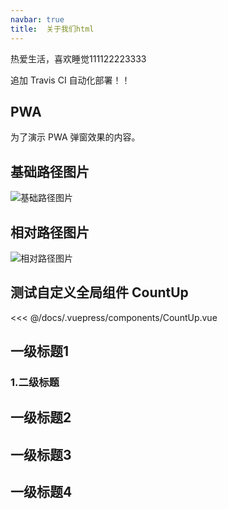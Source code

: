 ```yaml
---
navbar: true
title:  关于我们html
--- 
```


热爱生活，喜欢睡觉111122223333

追加 Travis CI 自动化部署！！

## PWA
为了演示 PWA 弹窗效果的内容。

## 基础路径图片
<img :src="$withBase('/hear.jpg')" alt="基础路径图片">

## 相对路径图片
![相对路径图片](/hear.jpg)

## 测试自定义全局组件 CountUp
<CountUp :endVal="828214" :delay="300" />

<<< @/docs/.vuepress/components/CountUp.vue


## 一级标题1
### 1.二级标题

## 一级标题2
## 一级标题3
## 一级标题4

